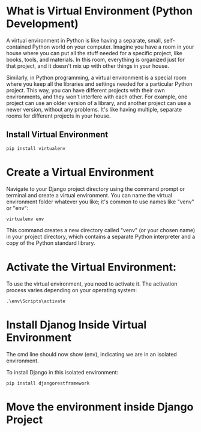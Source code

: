 # What is Virtual Environment (Python Development)

A virtual environment in Python is like having a separate, small, self-contained Python world on your computer. Imagine you have a room in your house where you can put all the stuff needed for a specific project, like books, tools, and materials. In this room, everything is organized just for that project, and it doesn't mix up with other things in your house.

Similarly, in Python programming, a virtual environment is a special room where you keep all the libraries and settings needed for a particular Python project. This way, you can have different projects with their own environments, and they won't interfere with each other. For example, one project can use an older version of a library, and another project can use a newer version, without any problems. It's like having multiple, separate rooms for different projects in your house.

## Install Virtual Environment

```
pip install virtualenv
```

# Create a Virtual Environment

Navigate to your Django project directory using the command prompt or terminal and create a virtual environment. You can name the virtual environment folder whatever you like; it's common to use names like "venv" or "env":

```
virtualenv env
```

This command creates a new directory called "venv" (or your chosen name) in your project directory, which contains a separate Python interpreter and a copy of the Python standard library.

# Activate the Virtual Environment:

To use the virtual environment, you need to activate it. The activation process varies depending on your operating system:

```
.\env\Scripts\activate
```

# Install Djanog Inside Virtual Environment

The cmd line should now show (env), indicating we are in an isolated environment.

To install Django in this isolated environment: 

```
pip install djangorestframework
```

# Move the environment inside Django Project
